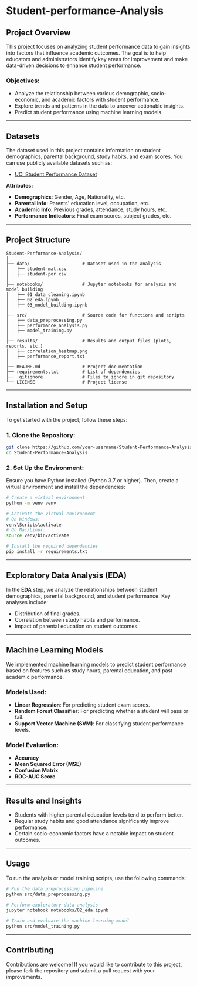 # Student-performance-Analysis


## **Project Overview**

This project focuses on analyzing student performance data to gain insights into factors that influence academic outcomes. The goal is to help educators and administrators identify key areas for improvement and make data-driven decisions to enhance student performance.

### **Objectives:**

- Analyze the relationship between various demographic, socio-economic, and academic factors with student performance.
- Explore trends and patterns in the data to uncover actionable insights.
- Predict student performance using machine learning models.

---

## **Datasets**

The dataset used in this project contains information on student demographics, parental background, study habits, and exam scores. You can use publicly available datasets such as:
- [UCI Student Performance Dataset](https://archive.ics.uci.edu/ml/datasets/student+performance)

**Attributes:**
- **Demographics**: Gender, Age, Nationality, etc.
- **Parental Info**: Parents' education level, occupation, etc.
- **Academic Info**: Previous grades, attendance, study hours, etc.
- **Performance Indicators**: Final exam scores, subject grades, etc.

---

## **Project Structure**

```
Student-Performance-Analysis/
│
├── data/                    # Dataset used in the analysis
│   ├── student-mat.csv
│   ├── student-por.csv
│
├── notebooks/               # Jupyter notebooks for analysis and model building
│   ├── 01_data_cleaning.ipynb
│   ├── 02_eda.ipynb
│   ├── 03_model_building.ipynb
│
├── src/                     # Source code for functions and scripts
│   ├── data_preprocessing.py
│   ├── performance_analysis.py
│   ├── model_training.py
│
├── results/                 # Results and output files (plots, reports, etc.)
│   ├── correlation_heatmap.png
│   ├── performance_report.txt
│
├── README.md                # Project documentation
├── requirements.txt         # List of dependencies
├── .gitignore               # Files to ignore in git repository
└── LICENSE                  # Project license
```

---

## **Installation and Setup**

To get started with the project, follow these steps:

### **1. Clone the Repository:**

```bash
git clone https://github.com/your-username/Student-Performance-Analysis.git
cd Student-Performance-Analysis
```

### **2. Set Up the Environment:**

Ensure you have Python installed (Python 3.7 or higher). Then, create a virtual environment and install the dependencies:

```bash
# Create a virtual environment
python -m venv venv

# Activate the virtual environment
# On Windows:
venv\Scripts\activate
# On Mac/Linux:
source venv/bin/activate

# Install the required dependencies
pip install -r requirements.txt
```

---

## **Exploratory Data Analysis (EDA)**

In the **EDA** step, we analyze the relationships between student demographics, parental background, and student performance. Key analyses include:

- Distribution of final grades.
- Correlation between study habits and performance.
- Impact of parental education on student outcomes.

---

## **Machine Learning Models**

We implemented machine learning models to predict student performance based on features such as study hours, parental education, and past academic performance.

### **Models Used:**
- **Linear Regression**: For predicting student exam scores.
- **Random Forest Classifier**: For predicting whether a student will pass or fail.
- **Support Vector Machine (SVM)**: For classifying student performance levels.

### **Model Evaluation:**
- **Accuracy**
- **Mean Squared Error (MSE)**
- **Confusion Matrix**
- **ROC-AUC Score**

---

## **Results and Insights**

- Students with higher parental education levels tend to perform better.
- Regular study habits and good attendance significantly improve performance.
- Certain socio-economic factors have a notable impact on student outcomes.

---

## **Usage**

To run the analysis or model training scripts, use the following commands:

```bash
# Run the data preprocessing pipeline
python src/data_preprocessing.py

# Perform exploratory data analysis
jupyter notebook notebooks/02_eda.ipynb

# Train and evaluate the machine learning model
python src/model_training.py
```

---

## **Contributing**

Contributions are welcome! If you would like to contribute to this project, please fork the repository and submit a pull request with your improvements.



